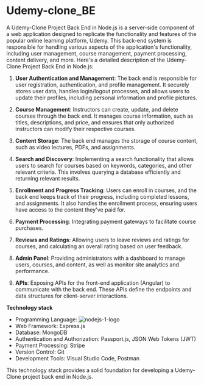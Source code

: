 # Udemy-clone_BE
A Udemy-Clone Project Back End in Node.js is a server-side component of a web application designed to replicate the functionality and features of the popular online learning platform, Udemy. 
This back-end system is responsible for handling various aspects of the application's functionality, including user management, course management, payment processing, content delivery, and more. 
Here's a detailed description of the Udemy-Clone Project Back End in Node.js:

1. **User Authentication and Management**: 
  The back end is responsible for user registration, authentication, and profile management. 
  It securely stores user data, handles login/logout processes, and allows users to update their profiles, including personal information and profile pictures.

2. **Course Management**: 
  Instructors can create, update, and delete courses through the back end. 
  It manages course information, such as titles, descriptions, and price, and ensures that only authorized instructors can modify their respective courses.

3. **Content Storage**: 
  The back end manages the storage of course content, such as video lectures, PDFs, and assignments. 

4. **Search and Discovery**: 
  Implementing a search functionality that allows users to search for courses based on keywords, categories, and other relevant criteria. 
  This involves querying a database efficiently and returning relevant results.

5. **Enrollment and Progress Tracking**: 
  Users can enroll in courses, and the back end keeps track of their progress, including completed lessons, and assignments. 
  It also handles the enrollment process, ensuring users have access to the content they've paid for.

6. **Payment Processing**: 
  Integrating payment gateways to facilitate course purchases.

7. **Reviews and Ratings**: 
   Allowing users to leave reviews and ratings for courses, and calculating an overall rating based on user feedback.

8. **Admin Panel**: 
   Providing administrators with a dashboard to manage users, courses, and content, as well as monitor site analytics and performance.

9. **APIs**: 
  Exposing APIs for the front-end application (Angular) to communicate with the back end. 
  These APIs define the endpoints and data structures for client-server interactions.

**Technology stack**


- Programming Language:
![nodejs-1-logo](https://github.com/jitesh8182/Udemy-clone_BE/assets/75196566/89da3e0a-66c7-4fb3-953a-933090a3e3a9)
- Web Framework: Express.js
- Database: MongoDB    
- Authentication and Authorization: Passport.js, JSON Web Tokens (JWT)
- Payment Processing: Stripe
- Version Control: Git
- Development Tools: Visual Studio Code, Postman

This technology stack provides a solid foundation for developing a Udemy-Clone project back end in Node.js. 
